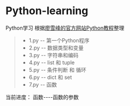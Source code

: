 # Python-learning
Python学习
根据[廖雪峰的官方网站Python教程](https://www.liaoxuefeng.com/wiki/0014316089557264a6b348958f449949df42a6d3a2e542c000)整理

> * 1.py -- 第一个Python程序
> * 2.py -- 数据类型和变量
> * 3.py -- 字符串和编码
> * 4.py -- list 和 tuple
> * 5.py -- 条件判断 和 循环
> * 6.py -- dict 和 set
> * 7.py -- 函数

当前进度： 函数----函数的参数